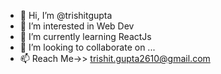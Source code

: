 - 👋 Hi, I’m @trishitgupta
- 👀 I’m interested in Web Dev
- 🌱 I’m currently learning ReactJs
- 💞️ I’m looking to collaborate on ...
- 📫 Reach Me->> trishit.gupta2610@gmail.com

<!---
trishitgupta/trishitgupta is a ✨ special ✨ repository because its `README.md` (this file) appears on your GitHub profile.
You can click the Preview link to take a look at your changes.
--->
